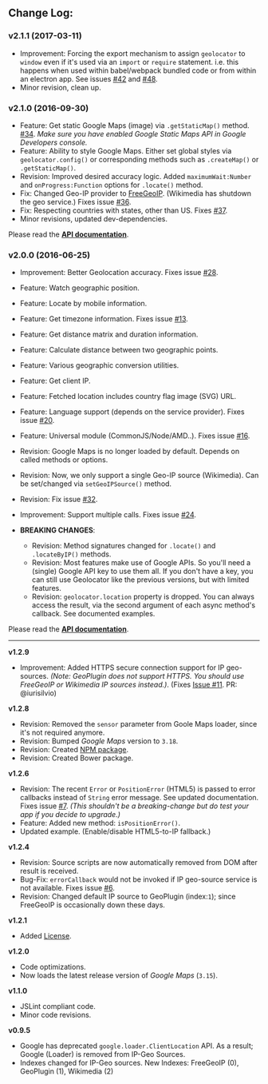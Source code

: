 
## Change Log:

### v2.1.1 (2017-03-11)

- Improvement: Forcing the export mechanism to assign `geolocator` to `window` even if it's used via an `import` or `require` statement. i.e. this happens when used within babel/webpack bundled code or from within an electron app. See issues [#42](https://github.com/onury/geolocator/issues/42) and [#48](https://github.com/onury/geolocator/issues/48).
- Minor revision, clean up.

### v2.1.0 (2016-09-30)

- Feature: Get static Google Maps (image) via `.getStaticMap()` method. [#34](https://github.com/onury/geolocator/issues/34). *Make sure you have enabled Google Static Maps API in Google Developers console.*
- Feature: Ability to style Google Maps. Either set global styles via `geolocator.config()` or corresponding methods such as `.createMap()` or `.getStaticMap()`.
- Revision: Improved desired accuracy logic. Added `maximumWait:Number` and `onProgress:Function` options for `.locate()` method.
- Fix: Changed Geo-IP provider to [FreeGeoIP](https://freegeoip.net). (Wikimedia has shutdown the geo service.) Fixes issue [#36](https://github.com/onury/geolocator/issues/36).
- Fix: Respecting countries with states, other than US. Fixes [#37](https://github.com/onury/geolocator/pull/37).
- Minor revisions, updated dev-dependencies.

Please read the [**API documentation**][api-docs].

### v2.0.0 (2016-06-25)

- Improvement: Better Geolocation accuracy. Fixes issue [#28](https://github.com/onury/geolocator/issues/28).
- Feature: Watch geographic position.
- Feature: Locate by mobile information.
- Feature: Get timezone information. Fixes issue [#13](https://github.com/onury/geolocator/issues/13).
- Feature: Get distance matrix and duration information.
- Feature: Calculate distance between two geographic points.
- Feature: Various geographic conversion utilities.
- Feature: Get client IP.
- Feature: Fetched location includes country flag image (SVG) URL.
- Feature: Language support (depends on the service provider). Fixes issue [#20](https://github.com/onury/geolocator/issues/20).
- Feature: Universal module (CommonJS/Node/AMD..). Fixes issue [#16](https://github.com/onury/geolocator/issues/16).
- Revision: Google Maps is no longer loaded by default. Depends on called methods or options.
- Revision: Now, we only support a single Geo-IP source (Wikimedia). Can be set/changed via `setGeoIPSource()` method.
- Revision: Fix issue [#32](https://github.com/onury/geolocator/issues/32).
- Improvement: Support multiple calls. Fixes issue [#24](https://github.com/onury/geolocator/issues/24).

- **BREAKING CHANGES**:
    + Revision: Method signatures changed for `.locate()` and `.locateByIP()` methods.
    + Revision: Most features make use of Google APIs. So you'll need a (single) Google API key to use them all.
    If you don't have a key, you can still use Geolocator like the previous versions, but with limited features.
    + Revision: `geolocator.location` property is dropped. You can always access the result, via the second argument of each async method's callback. See documented examples.

Please read the [**API documentation**][api-docs].

---

**v1.2.9**
- Improvement: Added HTTPS secure connection support for IP geo-sources. _(Note: GeoPlugin does not support HTTPS. You should use FreeGeoIP or Wikimedia IP sources instead.)_. (Fixes [Issue #11](https://github.com/onury/geolocator/issues/11). PR: @iurisilvio)

**v1.2.8**
- Revision: Removed the `sensor` parameter from Goole Maps loader, since it's not required anymore.
- Revision: Bumped *Google Maps* version to `3.18`.
- Revision: Created [NPM package][npm-package].
- Revision: Created Bower package.

**v1.2.6**
- Revision: The recent `Error` or `PositionError` (HTML5) is passed to error callbacks instead of `String` error message. See updated documentation. Fixes issue [#7](https://github.com/onury/geolocator/issues/7). *(This shouldn't be a breaking-change but do test your app if you decide to upgrade.)*
- Feature: Added new method: `isPositionError()`.
- Updated example. (Enable/disable HTML5-to-IP fallback.)

**v1.2.4**
- Revision: Source scripts are now automatically removed from DOM after result is received.
- Bug-Fix: `errorCallback` would not be invoked if IP geo-source service is not available. Fixes issue [#6](https://github.com/onury/geolocator/issues/6).
- Revision: Changed default IP source to GeoPlugin (index:`1`); since FreeGeoIP is occasionally down these days.

**v1.2.1**
 - Added [License][license].

**v1.2.0**
 - Code optimizations.
 - Now loads the latest release version of *Google Maps* (`3.15`).

**v1.1.0**
 - JSLint compliant code.
 - Minor code revisions.

**v0.9.5**
 - Google has deprecated `google.loader.ClientLocation` API. As a result; Google (Loader) is removed from IP-Geo Sources.
 - Indexes changed for IP-Geo sources. New Indexes: FreeGeoIP (0), GeoPlugin (1), Wikimedia (2)


[api-docs]:https://onury.github.io/geolocator/?api=geolocator
[license]: https://github.com/onury/geolocator/blob/master/LICENSE
[npm-package]: https://www.npmjs.com/package/geolocator
